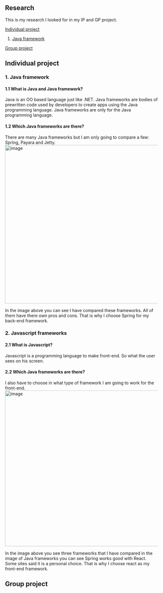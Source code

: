 ## Research

This is my research I looked for in my IP and GP project.

[Individual project](#Individual-project)
1. [Java framework](#1-Java-framework)

[Group project](#Group-project)

## Individual project

### 1. Java framework 
 
#### 1.1 What is Java and Java framework?
Java is an OO based language just like .NET. 
Java frameworks are bodies of prewritten code used by developers to create apps using the Java programming language. Java frameworks are only for the Java programming language.

#### 1.2 Which Java frameworks are there?
There are many Java frameworks but I am only going to compare a few: Spring, Payara and Jetty.
<img width="521" alt="image" src="https://user-images.githubusercontent.com/99472273/157016495-e2e073b9-9cd0-420d-b9c0-41c56cddec1e.png">

In the image above you can see I have compared these frameworks. All of them have there own pros and cons. That is why I choose Spring for my back-end framework.

### 2. Javascript frameworks

#### 2.1 What is Javascript?
Javascript is a programming language to make front-end. So what the user sees on his screen. 

#### 2.2 Which Java frameworks are there?
I also have to choose in what type of framework I am going to work for the front-end. 
<img width="512" alt="image" src="https://user-images.githubusercontent.com/99472273/157016579-d72df7be-de27-4197-a316-99646c9794f4.png">

In the image above you see three frameworks that I have compared in the image of Java frameworks you can see Spring works good with React. Some sites said it is a personal choice. That is why I choose react as my front-end framework.

## Group project

